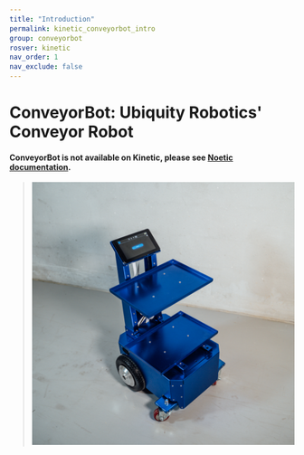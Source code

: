 ```yaml
---
title: "Introduction"
permalink: kinetic_conveyorbot_intro
group: conveyorbot
rosver: kinetic
nav_order: 1
nav_exclude: false
---
```


# ConveyorBot: Ubiquity Robotics' Conveyor Robot

#### ConveyorBot is not available on Kinetic, please see [Noetic documentation](noetic_conveyorbot_intro).

> ![ConveyorBot](assets/breadcrumb/Breadcrumb_main.jpg)





